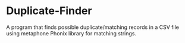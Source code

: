 # Duplicate-Finder
A program that finds possible duplicate/matching records in a CSV file using metaphone Phonix library for matching strings.


